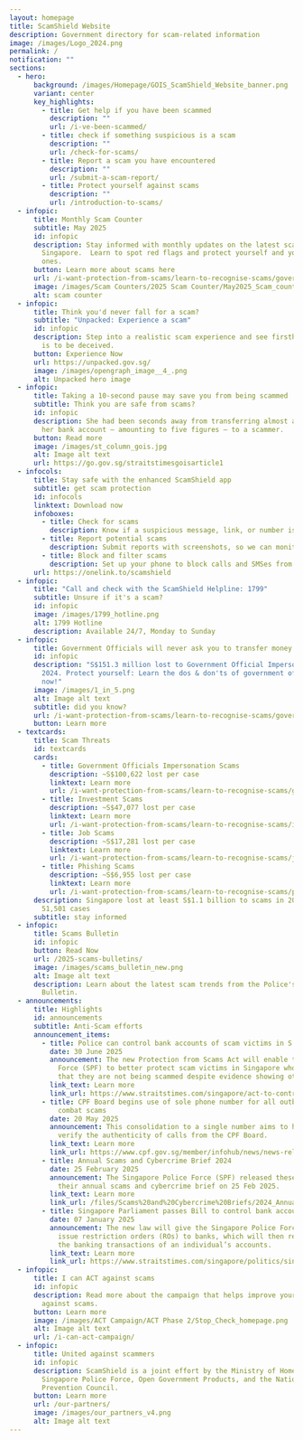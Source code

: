 ```yaml
---
layout: homepage
title: ScamShield Website
description: Government directory for scam-related information
image: /images/Logo_2024.png
permalink: /
notification: ""
sections:
  - hero:
      background: /images/Homepage/GOIS_ScamShield_Website_banner.png
      variant: center
      key_highlights:
        - title: Get help if you have been scammed
          description: ""
          url: /i-ve-been-scammed/
        - title: check if something suspicious is a scam
          description: ""
          url: /check-for-scams/
        - title: Report a scam you have encountered
          description: ""
          url: /submit-a-scam-report/
        - title: Protect yourself against scams
          description: ""
          url: /introduction-to-scams/
  - infopic:
      title: Monthly Scam Counter
      subtitle: May 2025
      id: infopic
      description: Stay informed with monthly updates on the latest scam statistics in
        Singapore.  Learn to spot red flags and protect yourself and your loved
        ones.
      button: Learn more about scams here
      url: /i-want-protection-from-scams/learn-to-recognise-scams/government-officials-impersonation-scams/
      image: /images/Scam Counters/2025 Scam Counter/May2025_Scam_counter.png
      alt: scam counter
  - infopic:
      title: Think you'd never fall for a scam?
      subtitle: "Unpacked: Experience a scam"
      id: infopic
      description: Step into a realistic scam experience and see firsthand how easy it
        is to be deceived.
      button: Experience Now
      url: https://unpacked.gov.sg/
      image: /images/opengraph_image__4_.png
      alt: Unpacked hero image
  - infopic:
      title: Taking a 10-second pause may save you from being scammed
      subtitle: Think you are safe from scams?
      id: infopic
      description: She had been seconds away from transferring almost all the money in
        her bank account – amounting to five figures – to a scammer.
      button: Read more
      image: /images/st_column_gois.jpg
      alt: Image alt text
      url: https://go.gov.sg/straitstimesgoisarticle1
  - infocols:
      title: Stay safe with the enhanced ScamShield app
      subtitle: get scam protection
      id: infocols
      linktext: Download now
      infoboxes:
        - title: Check for scams
          description: Know if a suspicious message, link, or number is likely a scam
        - title: Report potential scams
          description: Submit reports with screenshots, so we can monitor them better
        - title: Block and filter scams
          description: Set up your phone to block calls and SMSes from scammers
      url: https://onelink.to/scamshield
  - infopic:
      title: "Call and check with the ScamShield Helpline: 1799"
      subtitle: Unsure if it's a scam?
      id: infopic
      image: /images/1799_hotline.png
      alt: 1799 Hotline
      description: Available 24/7, Monday to Sunday
  - infopic:
      title: Government Officials will never ask you to transfer money
      id: infopic
      description: "S$151.3 million lost to Government Official Impersonation Scams in
        2024. Protect yourself: Learn the dos & don'ts of government officials
        now!"
      image: /images/1_in_5.png
      alt: Image alt text
      subtitle: did you know?
      url: /i-want-protection-from-scams/learn-to-recognise-scams/government-officials-impersonation-scams/
      button: Learn more
  - textcards:
      title: Scam Threats
      id: textcards
      cards:
        - title: Government Officials Impersonation Scams
          description: ~S$100,622 lost per case
          linktext: Learn more
          url: /i-want-protection-from-scams/learn-to-recognise-scams/government-officials-impersonation-scams/
        - title: Investment Scams
          description: ~S$47,077 lost per case
          linktext: Learn more
          url: /i-want-protection-from-scams/learn-to-recognise-scams/investment-scams/
        - title: Job Scams
          description: ~S$17,281 lost per case
          linktext: Learn more
          url: /i-want-protection-from-scams/learn-to-recognise-scams/job-scams/
        - title: Phishing Scams
          description: ~S$6,955 lost per case
          linktext: Learn more
          url: /i-want-protection-from-scams/learn-to-recognise-scams/phishing-scams/
      description: Singapore lost at least S$1.1 billion to scams in 2024 across
        51,501 cases
      subtitle: stay informed
  - infopic:
      title: Scams Bulletin
      id: infopic
      button: Read Now
      url: /2025-scams-bulletins/
      image: /images/scams_bulletin_new.png
      alt: Image alt text
      description: Learn about the latest scam trends from the Police's Monthly Scams
        Bulletin.
  - announcements:
      title: Highlights
      id: announcements
      subtitle: Anti-Scam efforts
      announcement_items:
        - title: Police can control bank accounts of scam victims in S’pore from July 1
          date: 30 June 2025
          announcement: The new Protection from Scams Act will enable the Singapore Police
            Force (SPF) to better protect scam victims in Singapore who believed
            that they are not being scammed despite evidence showing otherwise.
          link_text: Learn more
          link_url: https://www.straitstimes.com/singapore/act-to-control-bank-accounts-of-scam-victims-in-singapore-to-come-into-effect-on-july-1
        - title: CPF Board begins use of sole phone number for all outbound calls to
            combat scams
          date: 20 May 2025
          announcement: This consolidation to a single number aims to help members easily
            verify the authenticity of calls from the CPF Board.
          link_text: Learn more
          link_url: https://www.cpf.gov.sg/member/infohub/news/news-releases/cpf-board-introduces-single-number-for-calls-to-members-and-enhanced-authentication-for-online-nominations
        - title: Annual Scams and Cybercrime Brief 2024
          date: 25 February 2025
          announcement: The Singapore Police Force (SPF) released these latest figures in
            their annual scams and cybercrime brief on 25 Feb 2025.
          link_text: Learn more
          link_url: /files/Scams%20and%20Cybercrime%20Briefs/2024_Annual_SCC_Brief.pdf
        - title: Singapore Parliament passes Bill to control bank accounts of scam victims
          date: 07 January 2025
          announcement: The new law will give the Singapore Police Force (SPF)  powers to
            issue restriction orders (ROs) to banks, which will then restrict
            the banking transactions of an individual’s accounts.
          link_text: Learn more
          link_url: https://www.straitstimes.com/singapore/politics/singapore-passes-bill-to-control-bank-accounts-of-scam-victims-law-will-also-cover-cheating-cases
  - infopic:
      title: I can ACT against scams
      id: infopic
      description: Read more about the campaign that helps improve your defences
        against scams.
      button: Learn more
      image: /images/ACT Campaign/ACT Phase 2/Stop_Check_homepage.png
      alt: Image alt text
      url: /i-can-act-campaign/
  - infopic:
      title: United against scammers
      id: infopic
      description: ScamShield is a joint effort by the Ministry of Home Affairs, the
        Singapore Police Force, Open Government Products, and the National Crime
        Prevention Council.
      button: Learn more
      url: /our-partners/
      image: /images/our_partners_v4.png
      alt: Image alt text
---
```

